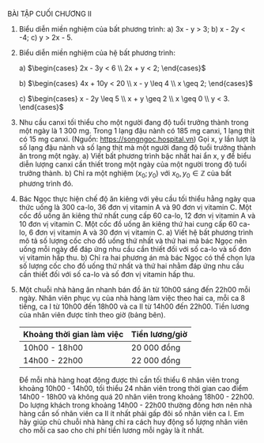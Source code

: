 BÀI TẬP CUỐI CHƯƠNG II

1. Biểu diễn miền nghiệm của bất phương trình:
   a) 3x - y > 3;                b) x - 2y < -4;               c) y > 2x - 5.

2. Biểu diễn miền nghiệm của hệ bất phương trình:

   a) $\begin{cases}
      2x - 3y < 6 \\
      2x + y < 2;
      \end{cases}$

   b) $\begin{cases}
      4x + 10y < 20 \\
      x - y \leq 4 \\
      x \geq 2;
      \end{cases}$

   c) $\begin{cases}
      x - 2y \leq 5 \\
      x + y \geq 2 \\
      x \geq 0 \\
      y < 3.
      \end{cases}$

3. Nhu cầu canxi tối thiểu cho một người đang độ tuổi trưởng thành trong một ngày là 1 300 mg. Trong 1 lạng đậu nành có 185 mg canxi, 1 lạng thịt có 15 mg canxi.
   (Nguồn: https://songngoc.hospital.vn)
   Gọi x, y lần lượt là số lạng đậu nành và số lạng thịt mà một người đang độ tuổi trưởng thành ăn trong một ngày.
   a) Viết bất phương trình bậc nhất hai ẩn x, y để biểu diễn lượng canxi cần thiết trong một ngày của một người trong độ tuổi trưởng thành.
   b) Chỉ ra một nghiệm $(x_0; y_0)$ với $x_0, y_0 \in \mathbb{Z}$ của bất phương trình đó.

4. Bác Ngọc thực hiện chế độ ăn kiêng với yêu cầu tối thiểu hằng ngày qua thức uống là 300 ca-lo, 36 đơn vị vitamin A và 90 đơn vị vitamin C. Một cốc đồ uống ăn kiêng thứ nhất cung cấp 60 ca-lo, 12 đơn vị vitamin A và 10 đơn vị vitamin C. Một cốc đồ uống ăn kiêng thứ hai cung cấp 60 ca-lo, 6 đơn vị vitamin A và 30 đơn vị vitamin C.
   a) Viết hệ bất phương trình mô tả số lượng cốc cho đồ uống thứ nhất và thứ hai mà bác Ngọc nên uống mỗi ngày để đáp ứng nhu cầu cần thiết đối với số ca-lo và số đơn vị vitamin hấp thu.
   b) Chỉ ra hai phương án mà bác Ngọc có thể chọn lựa số lượng cốc cho đồ uống thứ nhất và thứ hai nhằm đáp ứng nhu cầu cần thiết đối với số ca-lo và số đơn vị vitamin hấp thu.

5. Một chuỗi nhà hàng ăn nhanh bán đồ ăn từ 10h00 sáng đến 22h00 mỗi ngày. Nhân viên phục vụ của nhà hàng làm việc theo hai ca, mỗi ca 8 tiếng, ca I từ 10h00 đến 18h00 và ca II từ 14h00 đến 22h00.
   Tiền lương của nhân viên được tính theo giờ (bảng bên).

   | Khoảng thời gian làm việc | Tiền lương/giờ |
   |---------------------------|----------------|
   | 10h00 - 18h00             | 20 000 đồng    |
   | 14h00 - 22h00             | 22 000 đồng    |

   Để mỗi nhà hàng hoạt động được thì cần tối thiểu 6 nhân viên trong khoảng 10h00 - 14h00, tối thiểu 24 nhân viên trong thời gian cao điểm 14h00 - 18h00 và không quá 20 nhân viên trong khoảng 18h00 - 22h00. Do lượng khách trong khoảng 14h00 - 22h00 thường đông hơn nên nhà hàng cần số nhân viên ca II ít nhất phải gấp đôi số nhân viên ca I. Em hãy giúp chủ chuỗi nhà hàng chỉ ra cách huy động số lượng nhân viên cho mỗi ca sao cho chi phí tiền lương mỗi ngày là ít nhất.